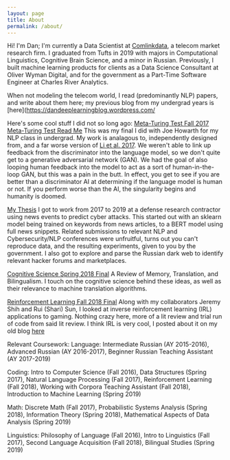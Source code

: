 ```yaml
---
layout: page
title: About
permalink: /about/
---
```


Hi! I'm Dan; I'm currently a Data Scientist at [Comlinkdata](https://comlinkdata.com/), a telecom market research firm. I graduated from Tufts in 2019 with majors in Computational Linguistics, Cognitive Brain Science, and a minor in Russian. Previously, I built machine learning products for clients as a Data Science Consultant at Oliver Wyman Digital, and for the government as a Part-Time Software Engineer at Charles River Analytics.

When not modeling the telecom world, I read (predominantly NLP) papers, and write about them here; my previous blog from my undergrad years is [here](https://dandeeplearningblog.wordpress.com/

Here's some cool stuff I did not so long ago:
[Meta-Turing Test Fall 2017](https://joehowarth.github.io/meta_turing/) 
[Meta-Turing Test Read Me](https://docs.google.com/document/d/1I7kJ_GkVkm7A2TzrnS6BON5A1o1dZPvD0GrnZkoI1_w/edit?usp=sharing)
This was my final I did with Joe Howarth for my NLP class in undergrad. My work is analagous to, independently designed from, and a far worse version of [Li et al. 2017](https://arxiv.org/pdf/1701.06547.pdf). We weren't able to link up feedback from the discriminator into the language model, so we don't quite get to a generative adversarial network (GAN).
We had the goal of also looping human feedback into the model to act as a sort of human-in-the-loop GAN, but this was a pain in the butt. In effect, you get to see if you are better than a discriminator AI at determining if the language model is human or not.
If you perform worse than the AI, the singularity begins and humanity is doomed.

[My Thesis](https://docs.google.com/document/d/1-RJDZJiX-w2XayW31BXrsAWKvvcF37CJs6FIE7uGpzM/edit?usp=sharing)
I got to work from 2017 to 2019 at a defense research contractor using news events to predict cyber attacks. This started out with an sklearn model being trained on keywords from news articles, to a BERT model using full news snippets.
Related submissions to relevant NLP and Cybersecurity/NLP conferences were unfruitful, turns out you can't reproduce data, and the resulting experiments, given to you by the government. I also got to explore and parse the Russian dark web to identify relevant hacker forums and marketplaces.

[Cognitive Science Spring 2018 Final](https://docs.google.com/document/d/1oSZ9GBqXkuqUYJAGGtMHYmW2rb66PWvJQVUNHcXPCJM/edit?usp=sharing)
A Review of Memory, Translation, and Bilingualism. I touch on the cognitive science behind these ideas, as well as their relevance to machine translation algorithms.

[Reinforcement Learning Fall 2018 Final](https://www.eecs.tufts.edu/~jsinapov/teaching/comp150_RL/proposals/pechi_shih_sun_proposal.pdf)
Along with my collaborators Jeremy Shih and Rui (Shari) Sun, I looked at inverse reinforcement learning (IRL) applications to gaming. Nothing crazy here, more of a lit review and trial run of code from said lit review.
I think IRL is very cool, I posted about it on my old blog [here](https://dandeeplearningblog.wordpress.com/2019/01/03/12-23-18-inverse-reinforcement-learning-and-theory-of-mind/) 

Relevant Coursework:
Language: Intermediate Russian (AY 2015-2016), Advanced Russian (AY 2016-2017), Beginner Russian Teaching Assistant (AY 2017-2019)

Coding: Intro to Computer Science (Fall 2016), Data Structures (Spring 2017), Natural Language Processing (Fall 2017), Reinforcement Learning (Fall 2018), Working with Corpora Teaching Assistant (Fall 2018), Introduction to Machine Learning (Spring 2019) 

Math: Discrete Math (Fall 2017), Probabilistic Systems Analysis (Spring 2018), Information Theory (Spring 2018), Mathematical Aspects of Data Analysis (Spring 2019)

Linguistics: Philosophy of Language (Fall 2016), Intro to Linguistics (Fall 2017), Second Language Acquisition (Fall 2018), Bilingual Studies (Spring 2019)


